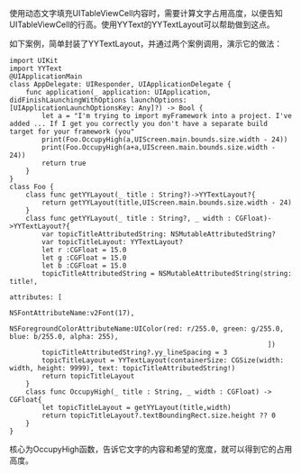 使用动态文字填充UITableViewCell内容时，需要计算文字占用高度，以便告知UITableViewCell的行高。使用YYText的YYTextLayout可以帮助做到这点。

如下案例，简单封装了YYTextLayout，并通过两个案例调用，演示它的做法：

    import UIKit
    import YYText
    @UIApplicationMain
    class AppDelegate: UIResponder, UIApplicationDelegate {
        func application(_ application: UIApplication, didFinishLaunchingWithOptions launchOptions: [UIApplicationLaunchOptionsKey: Any]?) -> Bool {
            let a = "I'm trying to import myFramework into a project. I've added ... If I get you correctly you don't have a separate build target for your framework (you"
            print(Foo.OccupyHigh(a,UIScreen.main.bounds.size.width - 24))
            print(Foo.OccupyHigh(a+a,UIScreen.main.bounds.size.width - 24))
            return true
        }
    }
    class Foo {
        class func getYYLayout(_ title : String?)->YYTextLayout?{
            return getYYLayout(title,UIScreen.main.bounds.size.width - 24)
        }
        class func getYYLayout(_ title : String?, _ width : CGFloat)->YYTextLayout?{
            var topicTitleAttributedString: NSMutableAttributedString?
            var topicTitleLayout: YYTextLayout?
            let r :CGFloat = 15.0
            let g :CGFloat = 15.0
            let b :CGFloat = 15.0
            topicTitleAttributedString = NSMutableAttributedString(string: title!,
                                                                   attributes: [
                                                                    NSFontAttributeName:v2Font(17),
                                                                    NSForegroundColorAttributeName:UIColor(red: r/255.0, green: g/255.0, blue: b/255.0, alpha: 255),
                                                                    ])
            topicTitleAttributedString?.yy_lineSpacing = 3
            topicTitleLayout = YYTextLayout(containerSize: CGSize(width: width, height: 9999), text: topicTitleAttributedString!)
            return topicTitleLayout
        }
        class func OccupyHigh(_ title : String, _ width : CGFloat) -> CGFloat{
            let topicTitleLayout = getYYLayout(title,width)
            return topicTitleLayout?.textBoundingRect.size.height ?? 0
        }
    }


核心为OccupyHigh函数，告诉它文字的内容和希望的宽度，就可以得到它的占用高度。